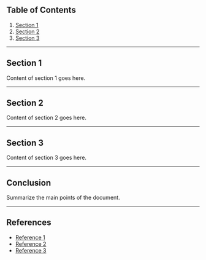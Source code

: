 
## Table of Contents

1. [Section 1](#section-1)
2. [Section 2](#section-2)
3. [Section 3](#section-3)

---

## Section 1

Content of section 1 goes here.

---

## Section 2

Content of section 2 goes here.

---

## Section 3

Content of section 3 goes here.

---

## Conclusion

Summarize the main points of the document.

---

## References

- [Reference 1](#)
- [Reference 2](#)
- [Reference 3](#)
